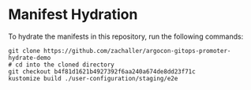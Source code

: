 # Manifest Hydration

To hydrate the manifests in this repository, run the following commands:

```shell
git clone https://github.com/zachaller/argocon-gitops-promoter-hydrate-demo
# cd into the cloned directory
git checkout b4f81d1621b4927392f6aa240a674de8dd23f71c
kustomize build ./user-configuration/staging/e2e
```
